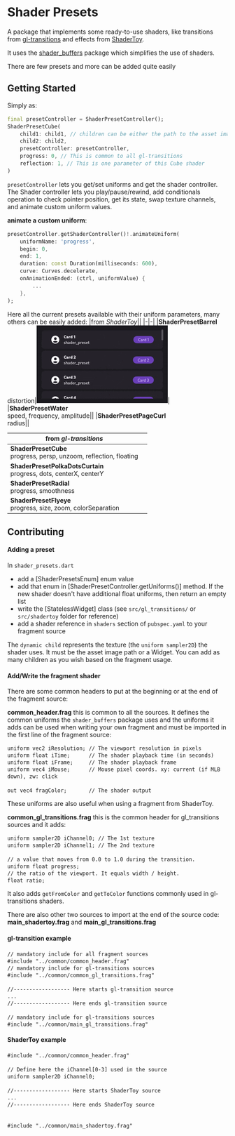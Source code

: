 # Shader Presets

A package that implements some ready-to-use shaders, like transitions from [gl-transitions](https://gl-transitions.com/) and effects from [ShaderToy](https://www.shadertoy.com/).

It uses the [shader_buffers](https://github.com/alnitak/shader_buffers) package which simplifies the use of shaders.

There are few presets and more can be added quite easily

## Getting Started
Simply as:

```dart
final presetController = ShaderPresetController();
ShaderPresetCube(
    child1: child1, // children can be either the path to the asset image or a widget
    child2: child2,
    presetController: presetController,
    progress: 0, // This is common to all gl-transitions
    reflection: 1, // This is one parameter of this Cube shader
)
```

`presetController` lets you get/set uniforms and get the shader controller.
The Shader controller lets you play/pause/rewind, add conditionals operation to check pointer position, get its state, swap texture channels, and animate custom uniform values.

**animate a custom uniform**:
```dart
presetController.getShaderController()!.animateUniform(
    uniformName: 'progress',
    begin: 0,
    end: 1,
    duration: const Duration(milliseconds: 600),
    curve: Curves.decelerate,
    onAnimationEnded: (ctrl, uniformValue) {
        ...
    },
);
```


Here all the current presets available with their uniform parameters, many others can be easily added:
|from *ShaderToy*||
|-|-|
|**ShaderPresetBarrel**<br/>distortion|![img](https://github.com/alnitak/shader_presets/blob/main/img/barrel.gif)|
|**ShaderPresetWater**<br/>speed, frequency, amplitude||
|**ShaderPresetPageCurl**<br/>radius||

|from *gl-transitions*||
|-|-|
|**ShaderPresetCube**<br/>progress, persp, unzoom, reflection, floating||
|**ShaderPresetPolkaDotsCurtain**<br/>progress, dots, centerX, centerY|
|**ShaderPresetRadial**<br/>progress, smoothness||
|**ShaderPresetFlyeye**<br/>progress, size, zoom, colorSeparation||


## Contributing

#### Adding a preset

In `shader_presets.dart`
- add a [ShaderPresetsEnum] enum value
- add that enum in [ShaderPresetController.getUniforms()] method. If the new shader doesn't have additional float uniforms, then return an empty list
- write the [StatelessWidget] class (see `src/gl_transitions/` or `src/shadertoy` folder for reference)
- add a shader reference in `shaders` section of `pubspec.yaml` to your fragment source

The `dynamic child` represents the texture (the `uniform sampler2D`) the shader uses. It must be the asset image path or a Widget.
You can add as many children as you wish based on the fragment usage.

#### Add/Write the fragment shader

There are some common headers to put at the beginning or at the end of the fragment source:

**common_header.frag** this is common to all the sources. It defines the common uniforms the `shader_buffers` package uses and the uniforms it adds can be used when writing your own fragment and must be imported in the first line of the fragment source:
```
uniform vec2 iResolution; // The viewport resolution in pixels
uniform float iTime;      // The shader playback time (in seconds)
uniform float iFrame;     // The shader playback frame
uniform vec4 iMouse;      // Mouse pixel coords. xy: current (if MLB down), zw: click

out vec4 fragColor;       // The shader output
```
These uniforms are also useful when using a fragment from ShaderToy.

**common_gl_transitions.frag** this is the common header for gl_transitions sources and it adds:
```
uniform sampler2D iChannel0; // The 1st texture
uniform sampler2D iChannel1; // The 2nd texture

// a value that moves from 0.0 to 1.0 during the transition.
uniform float progress;
// the ratio of the viewport. It equals width / height.
float ratio;
 ```
 It also adds `getFromColor` and `getToColor` functions commonly used in gl-transitions shaders.

There are also other two sources to import at the end of the source code:
**main_shadertoy.frag**
and
**main_gl_transitions.frag**

#### gl-transition example
```
// mandatory include for all fragment sources
#include "../common/common_header.frag"
// mandatory include for gl-transitions sources
#include "../common/common_gl_transitions.frag"

//------------------ Here starts gl-transition source
...
//------------------ Here ends gl-transition source

// mandatory include for gl-transitions sources
#include "../common/main_gl_transitions.frag"
```

#### ShaderToy example
```
#include "../common/common_header.frag"

// Define here the iChannel[0-3] used in the source
uniform sampler2D iChannel0;

//------------------ Here starts ShaderToy source
...
//------------------ Here ends ShaderToy source


#include "../common/main_shadertoy.frag"
```

